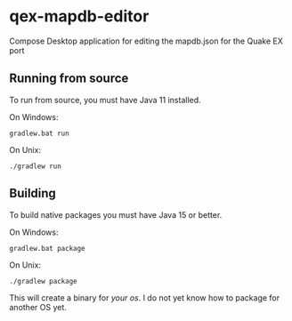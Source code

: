 # qex-mapdb-editor
Compose Desktop application for editing the mapdb.json for the Quake EX port

## Running from source
To run from source, you must have Java 11 installed.

On Windows:
```
gradlew.bat run
```

On Unix:
```
./gradlew run
```

## Building
To build native packages you must have Java 15 or better.


On Windows:
```
gradlew.bat package
```

On Unix:
```
./gradlew package
```

This will create a binary for _your os_. I do not yet know how to package for another OS yet.
